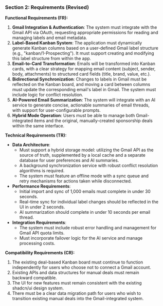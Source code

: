 ### **Section 2: Requirements (Revised)**

**Functional Requirements (FR):**

1. **Gmail Integration & Authentication**: The system must integrate with the Gmail API via OAuth, requesting appropriate permissions for reading and managing labels and email metadata.
2. **Label-Based Kanban System**: The application must dynamically generate Kanban columns based on a user-defined Gmail label structure (e.g., "kanban/1-Prospecting"). It must support creating and modifying this label structure from within the app.
3. **Email-to-Card Transformation**: Emails will be transformed into Kanban cards, with a clear strategy for mapping email content (subject, sender, body, attachments) to structured card fields (title, brand, value, etc.).
4. **Bidirectional Synchronization**: Changes to labels in Gmail must be reflected on the Kanban board, and moving a card between columns must update the corresponding email's label in Gmail. The system must include logic for conflict resolution.
5. **AI-Powered Email Summarization**: The system will integrate with an AI service to generate concise, actionable summaries of email threads, with support for user-configurable prompts.
6. **Hybrid Mode Operation**: Users must be able to manage both Gmail-integrated items and the original, manually-created sponsorship deals within the same interface.

**Technical Requirements (TR):**

- **Data Architecture**:
  - Must support a hybrid storage model: utilizing the Gmail API as the source of truth, supplemented by a local cache and a separate database for user preferences and AI summaries.
  - A background synchronization service with robust conflict resolution algorithms is required.
  - The system must feature an offline mode with a sync queue and retry mechanisms for actions taken while disconnected.
- **Performance Requirements**:
  - Initial import and sync of 1,000 emails must complete in under 30 seconds.
  - Real-time sync for individual label changes should be reflected in the UI in under 2 seconds.
  - AI summarization should complete in under 10 seconds per email thread.
- **Integration Requirements**:
  - The system must include robust error handling and management for Gmail API quota limits.
  - Must incorporate failover logic for the AI service and manage processing costs.

**Compatibility Requirements (CR):**

1. The existing deal-based Kanban board must continue to function independently for users who choose not to connect a Gmail account.
2. Existing APIs and data structures for manual deals must remain backward compatible.
3. The UI for new features must remain consistent with the existing shadcn/ui design system.
4. There must be a clear data migration path for users who wish to transition existing manual deals into the Gmail-integrated system.
